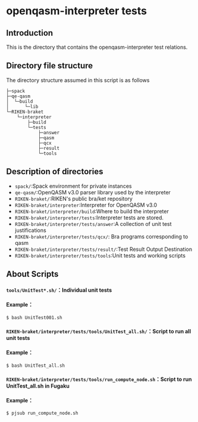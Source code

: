 # openqasm-interpreter tests
## Introduction
This is the directory that contains the openqasm-interpreter test relations.

## Directory file structure
The directory structure assumed in this script is as follows
```
├─spack
├─qe-qasm
│  └─build
│      └─lib
└─RIKEN-braket
    └─interpreter
        ├─build
        └─tests
            ├─answer
            ├─qasm
            ├─qcx
            ├─result
            └─tools
```

## Description of directories
* `spack/`:Spack environment for private instances
* `qe-qasm/`:OpenQASM v3.0 parser library used by the interpreter
* `RIKEN-braket/`:RIKEN's public bra/ket repository
* `RIKEN-braket/interpreter`:Interpreter for OpenQASM v3.0
* `RIKEN-braket/interpreter/build`:Where to build the interpreter
* `RIKEN-braket/interpreter/tests`:Interpreter tests are stored.
* `RIKEN-braket/interpreter/tests/answer`:A collection of unit test justifications
* `RIKEN-braket/interpreter/tests/qcx/`: Bra programs corresponding to qasm
* `RIKEN-braket/interpreter/tests/result/`:Test Result Output Destination
* `RIKEN-braket/interpreter/tests/tools`:Unit tests and working scripts
## About Scripts
#### `tools/UnitTest*.sh/`：Individual unit tests
#### Example：
```
$ bash UnitTest001.sh
```
#### `RIKEN-braket/interpreter/tests/tools/UnitTest_all.sh/`：Script to run all unit tests
#### Example：
```
$ bash UnitTest_all.sh
```
#### `RIKEN-braket/interpreter/tests/tools/run_compute_node.sh`：Script to run UnitTest_all.sh in Fugaku
#### Example：
```
$ pjsub run_compute_node.sh
```
